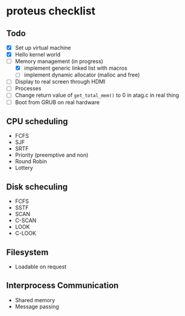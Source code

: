 # proteus checklist
## Todo
- [x] Set up virtual machine
- [x] Hello kernel world
- [ ] Memory management (in progress)
  - [x] implement generic linked list with macros
  - [ ] implement dynamic allocator (malloc and free)
- [ ] Display to real screen through HDMI
- [ ] Processes
- [ ] Change return value of `get_total_mem()` to 0 in atag.c in real thing
- [ ] Boot from GRUB on real hardware

## CPU scheduling
  * FCFS
  * SJF
  * SRTF
  * Priority (preemptive and non)
  * Round Robin
  * Lottery

## Disk scheculing
  * FCFS
  * SSTF
  * SCAN
  * C-SCAN
  * LOOK
  * C-LOOK

## Filesystem
  * Loadable on request

## Interprocess Communication
  * Shared memory
  * Message passing
